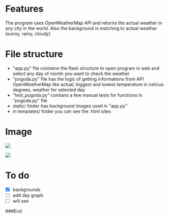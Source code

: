 # Features

The program uses OpenWeatherMap API and returns the actual weather in any city in the world. Also the background is matching to actual weather (sunny, rainy, cloudy)

# File structure
- "app.py" file cointains the flask structure to open program in web and select any day of month you want to check the weather
- "pogoda.py" file has the logic of getting informations from API OpenWeatherMap like actual, biggest and lowest temperature in celcius degrees, weather for selected day
- "test_pogoda.py" cointans a few manual tests for functions in "pogoda.py" file
- static/ folder has background images used in "app.py"
- in templates/ folder you can see the .html sites
# Image

![](https://i.ibb.co/fpLLr1D/weather-flask-app.jpg)

![](https://i.ibb.co/6DTNrd3/weather-result.jpg)


# To do
- [x] backgrounds
- [ ] add day graph
- [ ] will see

###End